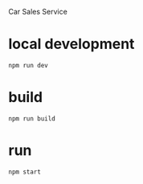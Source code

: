 Car Sales Service

# local development

    npm run dev

# build

    npm run build

# run
    npm start

